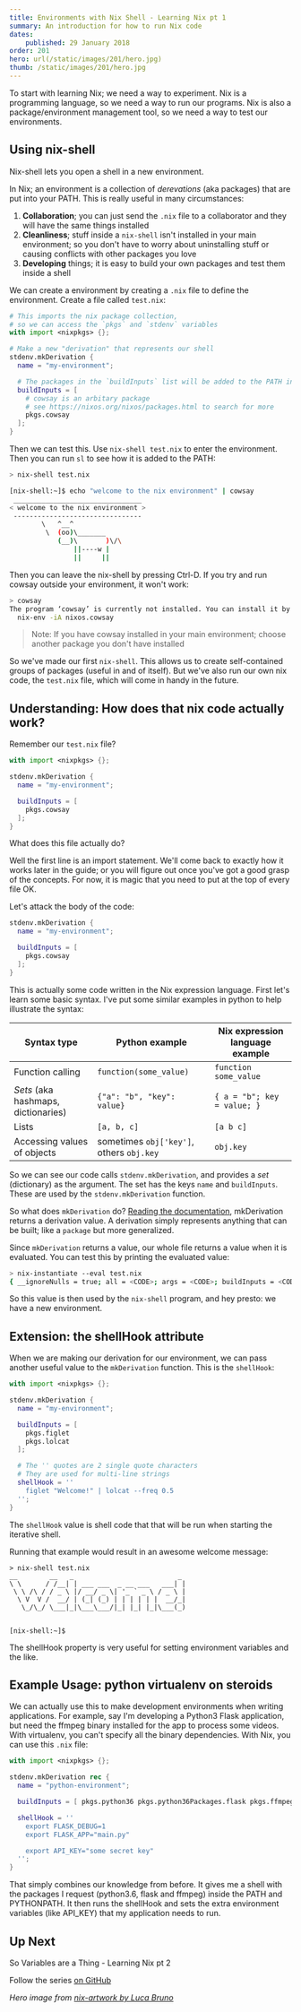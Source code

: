 ```yaml
---
title: Environments with Nix Shell - Learning Nix pt 1
summary: An introduction for how to run Nix code
dates:
    published: 29 January 2018
order: 201
hero: url(/static/images/201/hero.jpg)
thumb: /static/images/201/hero.jpg
---
```


To start with learning Nix; we need a way to experiment.  Nix is a programming language, so we need a way to run our programs.  Nix is also a package/environment management tool, so we need a way to test our environments.

## Using nix-shell

Nix-shell lets you open a shell in a new environment.

In Nix; an environment is a collection of *derevations* (aka packages) that are put into your PATH.  This is really useful in many circumstances:

1. **Collaboration**; you can just send the `.nix` file to a collaborator and they will have the same things installed
2. **Cleanliness**; stuff inside a `nix-shell` isn't installed in your main environment; so you don't have to worry about uninstalling stuff or causing conflicts with other packages you love
3. **Developing** things; it is easy to build your own packages and test them inside a shell

We can create a environment by creating a `.nix` file to define the environment.  Create a file called `test.nix`:

```nix
# This imports the nix package collection,
# so we can access the `pkgs` and `stdenv` variables
with import <nixpkgs> {};

# Make a new "derivation" that represents our shell
stdenv.mkDerivation {
  name = "my-environment";

  # The packages in the `buildInputs` list will be added to the PATH in our shell
  buildInputs = [
    # cowsay is an arbitary package
    # see https://nixos.org/nixos/packages.html to search for more
    pkgs.cowsay
  ];
}
```

Then we can test this.  Use `nix-shell test.nix` to enter the environment.  Then you can run `sl` to see how it is added to the PATH:

```sh
> nix-shell test.nix

[nix-shell:~]$ echo "welcome to the nix environment" | cowsay
 ________________________________
< welcome to the nix environment >
 --------------------------------
        \   ^__^
         \  (oo)\_______
            (__)\       )\/\
                ||----w |
                ||     ||
```

Then you can leave the nix-shell by pressing Ctrl-D.  If you try and run cowsay outside your environment, it won't work:

```sh
> cowsay
The program ‘cowsay’ is currently not installed. You can install it by typing:
  nix-env -iA nixos.cowsay
```

> Note: If you have cowsay installed in your main environment; choose another package you don't have installed

So we've made our first `nix-shell`.  This allows us to create self-contained groups of packages (useful in and of itself).  But we've also run our own nix code, the `test.nix` file, which will come in handy in the future.

## Understanding: How does that nix code actually work?

Remember our `test.nix` file?

```nix
with import <nixpkgs> {};

stdenv.mkDerivation {
  name = "my-environment";

  buildInputs = [
    pkgs.cowsay
  ];
}
```

What does this file actually do?

Well the first line is an import statement.  We'll come back to exactly how it works later in the guide; or you will figure out once you've got a good grasp of the concepts.  For now, it is magic that you need to put at the top of every file OK.

Let's attack the body of the code:

```nix
stdenv.mkDerivation {
  name = "my-environment";

  buildInputs = [
    pkgs.cowsay
  ];
}
```

This is actually some code written in the Nix expression language.  First let's learn some basic syntax.  I've put some similar examples in python to help illustrate the syntax:

| Syntax type | Python example | Nix expression language example |
|-------------|----------------|---------------------------------|
| Function calling | `function(some_value)` | `function some_value` |
| *Sets* (aka hashmaps, dictionaries) | `{"a": "b", "key": value}` | `{ a = "b"; key = value; }` |
| Lists | `[a, b, c]` | `[a b c]` |
| Accessing values of objects | sometimes `obj['key']`, others `obj.key` | `obj.key` |

So we can see our code calls `stdenv.mkDerivation`, and provides a *set* (dictionary) as the argument.
The set has the keys `name` and `buildInputs`.  These are used by the `stdenv.mkDerivation` function.

So what does `mkDerivation` do?
[Reading the documentation](https://nixos.org/nixpkgs/manual/#sec-using-stdenv), mkDerivation returns a derivation value.  A derivation simply represents anything that can be built; like a `package` but more generalized.

Since `mkDerivation` returns a value, our whole file returns a value when it is evaluated.  You can test this by printing the evaluated value:

```sh
> nix-instantiate --eval test.nix
{ __ignoreNulls = true; all = <CODE>; args = <CODE>; buildInputs = <CODE>; builder = <CODE>; ...
```

So this value is then used by the `nix-shell` program, and hey presto: we have a new environment.

## Extension: the shellHook attribute

When we are making our derivation for our environment, we can pass another useful value to the `mkDerivation` function.  This is the `shellHook`:


```nix
with import <nixpkgs> {};

stdenv.mkDerivation {
  name = "my-environment";

  buildInputs = [
    pkgs.figlet
    pkgs.lolcat
  ];

  # The '' quotes are 2 single quote characters
  # They are used for multi-line strings
  shellHook = ''
    figlet "Welcome!" | lolcat --freq 0.5
  '';
}
```

The `shellHook` value is shell code that that will be run when starting the iterative shell.

Running that example would result in an awesome welcome message:

```
> nix-shell test.nix
__        __   _                          _
\ \      / /__| | ___ ___  _ __ ___   ___| |
 \ \ /\ / / _ \ |/ __/ _ \| '_ ` _ \ / _ \ |
  \ V  V /  __/ | (_| (_) | | | | | |  __/_|
   \_/\_/ \___|_|\___\___/|_| |_| |_|\___(_)


[nix-shell:~]$
```

The shellHook property is very useful for setting environment variables and the like.

## Example Usage: python virtualenv on steroids

We can actually use this to make development environments when writing applications.  For example, say I'm developing a Python3 Flask application, but need the ffmpeg binary installed for the app to process some videos.  With virtualenv, you can't specify all the binary dependencies.  With Nix, you can use this `.nix` file:

```nix
with import <nixpkgs> {};

stdenv.mkDerivation rec {
  name = "python-environment";

  buildInputs = [ pkgs.python36 pkgs.python36Packages.flask pkgs.ffmpeg ];

  shellHook = ''
    export FLASK_DEBUG=1
    export FLASK_APP="main.py"

    export API_KEY="some secret key"
  '';
}
```

That simply combines our knowledge from before.  It gives me a shell with the
packages I request (python3.6, flask and ffmpeg) inside the PATH and PYTHONPATH.  It then runs the shellHook and sets the extra environment variables (like API_KEY) that my application needs to run.

## Up Next

So Variables are a Thing - Learning Nix pt 2

Follow the series [on GitHub](https://github.com/samdroid-apps/nix-articles)

*Hero image from [nix-artwork by Luca Bruno](https://github.com/NixOS/nixos-artwork/blob/master/gnome/Gnome_Dark.png)*
